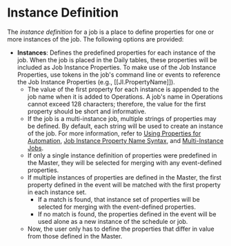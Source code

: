 # Instance Definition

The *instance definition* for a job is a place to define properties for one or more instances of the job. The following options are provided:

- **Instances**: Defines the predefined properties for each instance of the job. When the job is placed in the Daily tables, these properties will be included as Job Instance Properties. To make use of the Job Instance Properties, use tokens in the job's command line or events to reference the Job Instance Properties (e.g., \[\[JI.PropertyName\]\]).
  - The value of the first property for each instance is appended to the job name when it is added to Operations. A job's name in Operations cannot exceed 128 characters; therefore, the value for the first property should be short and informative.
  - If the job is a multi-instance job, multiple strings of properties may be defined. By default, each string will be used to create an instance of the job. For more information, refer to [Using Properties for Automation](../objects/using-properties.md), [Job Instance Property Name Syntax](../objects/using-properties.md#job), and [Multi-Instance Jobs](../operations/job-names.md#multi-instance-jobs).
  - If only a single instance definition of properties were predefined in the Master, they will be selected for merging with any event-defined properties.
  - If multiple instances of properties are defined in the Master, the first property defined in the event will be matched with the first property in each instance set.
    - If a match is found, that instance set of properties will be selected for merging with the event-defined properties.
    - If no match is found, the properties defined in the event will be used alone as a new instance of the schedule or job.
  - Now, the user only has to define the properties that differ in value from those defined in the Master.
